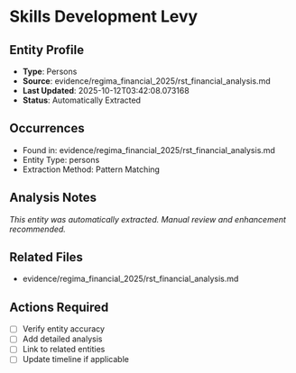 # Skills Development Levy

## Entity Profile
- **Type**: Persons
- **Source**: evidence/regima_financial_2025/rst_financial_analysis.md
- **Last Updated**: 2025-10-12T03:42:08.073168
- **Status**: Automatically Extracted

## Occurrences
- Found in: evidence/regima_financial_2025/rst_financial_analysis.md
- Entity Type: persons
- Extraction Method: Pattern Matching

## Analysis Notes
*This entity was automatically extracted. Manual review and enhancement recommended.*

## Related Files
- evidence/regima_financial_2025/rst_financial_analysis.md

## Actions Required
- [ ] Verify entity accuracy
- [ ] Add detailed analysis
- [ ] Link to related entities
- [ ] Update timeline if applicable

